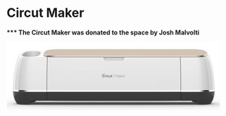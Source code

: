 # Circut Maker

**\*\*\* The Circut Maker was donated to the space by Josh Malvolti**

<div align="left">

<img src="../.gitbook/assets/image (153).png" alt="">

</div>

